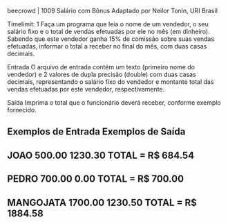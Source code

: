 beecrowd | 1009
Salário com Bônus
Adaptado por Neilor Tonin, URI  Brasil

Timelimit: 1
Faça um programa que leia o nome de um vendedor, o seu salário fixo e o total de vendas efetuadas por ele no mês (em dinheiro). Sabendo que este vendedor ganha 15% de comissão sobre suas vendas efetuadas, informar o total a receber no final do mês, com duas casas decimais.

Entrada
O arquivo de entrada contém um texto (primeiro nome do vendedor) e 2 valores de dupla precisão (double) com duas casas decimais, representando o salário fixo do vendedor e montante total das vendas efetuadas por este vendedor, respectivamente.

Saída
Imprima o total que o funcionário deverá receber, conforme exemplo fornecido.

Exemplos de Entrada	Exemplos de Saída
-------------------------------------------
JOAO
500.00
1230.30			TOTAL = R$ 684.54
--------------------------------------------
PEDRO
700.00
0.00			TOTAL = R$ 700.00
---------------------------------------------
MANGOJATA
1700.00
1230.50			TOTAL = R$ 1884.58
---------------------------------------------
